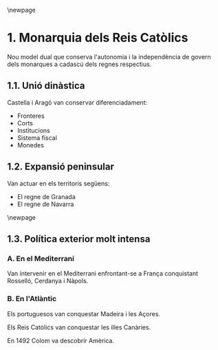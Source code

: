 \newpage

# 1. Monarquia dels Reis Catòlics #

Nou model dual que conserva l'autonomia i la independència de govern dels monarques a cadascú dels regnes respectius.

## 1.1. Unió dinàstica ##

Castella i Aragó van conservar diferenciadament:

- Fronteres
- Corts
- Institucions
- Sistema fiscal
- Monedes

## 1.2. Expansió peninsular ##

Van actuar en els territoris següens:

- El regne de Granada
- El regne de Navarra

\newpage

## 1.3. Política exterior molt intensa ##

### A. En el Mediterrani ###

Van intervenir en el Mediterrani enfrontant-se a França conquistant Rosselló,  Cerdanya i Nàpols.

### B. En l'Atlàntic ###

Els portuguesos van conquestar Madeira i les Açores.

Els Reis Catòlics van conquestar les illes Canàries.

En 1492 Colom va descobrir Amèrica.


